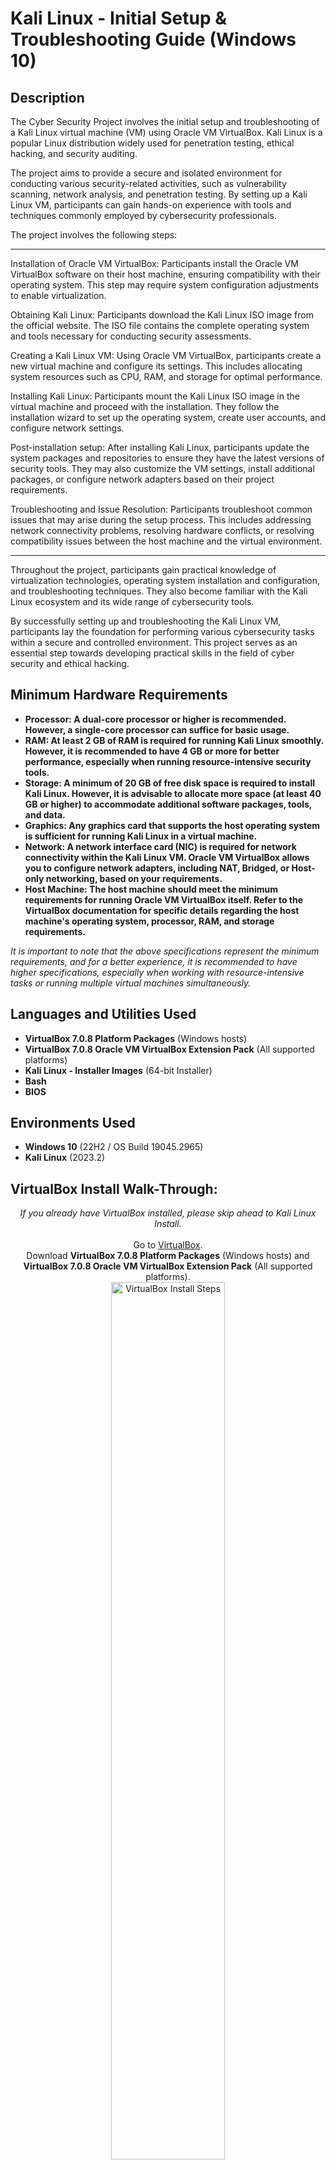<h1>Kali Linux - Initial Setup & Troubleshooting Guide (Windows 10)</h1>

<h2>Description</h2>
The Cyber Security Project involves the initial setup and troubleshooting of a Kali Linux virtual machine (VM) using Oracle VM VirtualBox. Kali Linux is a popular Linux distribution widely used for penetration testing, ethical hacking, and security auditing.

The project aims to provide a secure and isolated environment for conducting various security-related activities, such as vulnerability scanning, network analysis, and penetration testing. By setting up a Kali Linux VM, participants can gain hands-on experience with tools and techniques commonly employed by cybersecurity professionals.

The project involves the following steps:

----------------------------------------------------------------------------------------------------------------------------------------------------------------------

Installation of Oracle VM VirtualBox: Participants install the Oracle VM VirtualBox software on their host machine, ensuring compatibility with their operating system. This step may require system configuration adjustments to enable virtualization.

Obtaining Kali Linux: Participants download the Kali Linux ISO image from the official website. The ISO file contains the complete operating system and tools necessary for conducting security assessments.

Creating a Kali Linux VM: Using Oracle VM VirtualBox, participants create a new virtual machine and configure its settings. This includes allocating system resources such as CPU, RAM, and storage for optimal performance.

Installing Kali Linux: Participants mount the Kali Linux ISO image in the virtual machine and proceed with the installation. They follow the installation wizard to set up the operating system, create user accounts, and configure network settings.

Post-installation setup: After installing Kali Linux, participants update the system packages and repositories to ensure they have the latest versions of security tools. They may also customize the VM settings, install additional packages, or configure network adapters based on their project requirements.

Troubleshooting and Issue Resolution: Participants troubleshoot common issues that may arise during the setup process. This includes addressing network connectivity problems, resolving hardware conflicts, or resolving compatibility issues between the host machine and the virtual environment.

----------------------------------------------------------------------------------------------------------------------------------------------------------------------

Throughout the project, participants gain practical knowledge of virtualization technologies, operating system installation and configuration, and troubleshooting techniques. They also become familiar with the Kali Linux ecosystem and its wide range of cybersecurity tools.

By successfully setting up and troubleshooting the Kali Linux VM, participants lay the foundation for performing various cybersecurity tasks within a secure and controlled environment. This project serves as an essential step towards developing practical skills in the field of cyber security and ethical hacking.
<br />

<h2>Minimum Hardware Requirements</h2>

- <b>Processor: A dual-core processor or higher is recommended. However, a single-core processor can suffice for basic usage.</b> 
- <b>RAM: At least 2 GB of RAM is required for running Kali Linux smoothly. However, it is recommended to have 4 GB or more for better performance, especially when running resource-intensive security tools.</b>
- <b>Storage: A minimum of 20 GB of free disk space is required to install Kali Linux. However, it is advisable to allocate more space (at least 40 GB or higher) to accommodate additional software packages, tools, and data.</b>
- <b>Graphics: Any graphics card that supports the host operating system is sufficient for running Kali Linux in a virtual machine.</b>
- <b>Network: A network interface card (NIC) is required for network connectivity within the Kali Linux VM. Oracle VM VirtualBox allows you to configure network adapters, including NAT, Bridged, or Host-only networking, based on your requirements.</b>
- <b>Host Machine: The host machine should meet the minimum requirements for running Oracle VM VirtualBox itself. Refer to the VirtualBox documentation for specific details regarding the host machine's operating system, processor, RAM, and storage requirements.</b>

<i>It is important to note that the above specifications represent the minimum requirements, and for a better experience, it is recommended to have higher specifications, especially when working with resource-intensive tasks or running multiple virtual machines simultaneously. </i>

<h2>Languages and Utilities Used</h2>

- <b>VirtualBox 7.0.8 Platform Packages</b> (Windows hosts)
- <b>VirtualBox 7.0.8 Oracle VM VirtualBox Extension Pack</b> (All supported platforms)
- <b>Kali Linux - Installer Images</b> (64-bit Installer)
- <b>Bash</b>
- <b>BIOS</b>

<h2>Environments Used </h2>

- <b>Windows 10</b> (22H2 / OS Build 19045.2965)
- <b>Kali Linux</b> (2023.2)


<h2>VirtualBox Install Walk-Through:</h2>

<p align="center">
 <i>If you already have VirtualBox installed, please skip ahead to Kali Linux Install. </i>
 <br />
 <br />
 Go to <a href="https://www.virtualbox.org/wiki/Downloads">VirtualBox</a>.<br /> 
 Download <b>VirtualBox 7.0.8 Platform Packages</b> (Windows hosts) and <b>VirtualBox 7.0.8 Oracle VM VirtualBox Extension Pack</b> (All supported platforms).
<br/>
<img src="https://i.imgur.com/YIHswd0.png" height="60%" width="60%" alt="VirtualBox Install Steps"/>
<br />
<br />
 Go to Downloads Folder. Run <b>VirtualBox-7.0.8-156879-Win.exe.</b><br/>
<img src="https://i.imgur.com/0PTxQKW.png" height="60%" width="60%" alt="VirtualBox Install Steps"/>
<br />
<br />
 In the <b>Oracle VM VirtualBox Setup Wizard</b>, Click <b>Next</b>.<br/>
<img src="https://i.imgur.com/o4EZXBL.png" height="60%" width="60%" alt="VirtualBox Install Steps"/>
<br />
<br />
 For the <b>Custom Setup</b>, leave Location as <b>C:\ProgramFiles\Oracle\VirtualBox\</b> and press <b>Next</b>.<br/>
<img src="https://i.imgur.com/tJ4t5U3.png" height="60%" width="60%" alt="VirtualBox Install Steps"/>
<br />
<br />
 Proceed with the installation by pressing <b>Next</b>.<br/>
 <i>Warning: You will be disconnected from your Network during a brief portion of this installation. </i><br />
 <i>Warning: If you are Missing Dependencies Python Core / win32api, refer to the Troubleshooting Section.</i><br />
 <img src="https://i.imgur.com/2y8DnD4.png" height="60%" width="60%" alt="VirtualBox Install Steps"/>
<br />
<br />
 At the <b>Ready to Install</b> window, press <b>Install</b>, allow the install, and let the installation complete.<br />
 <i>You may receive a prompt for a network/usb adapter during this process. Make sure to press Yes when this occurs.</i><br />
 <img src="https://i.imgur.com/QVwKIkv.png" height="60%" width="60%" alt="VirtualBox Install Steps"/>
<br />
<br />
 Once the installation is complete, leave the checkmark as checked and press <b>Finish</b>.
 <img src="https://i.imgur.com/iC60Y7u.png" height="60%" width="60%" alt="VirtualBox Install Steps"/>
<br />
<br />
 Now, we will be installing the extension pack we downloaded earlier onto <b>VirtualBox</b>.<br />
 In <b>Oracle VM VirtualBox Manager</b>, go to <b>Tools</b>, click on the blue squares, and select the <b>Extensions</b> tab. <br />
 <img src="https://i.imgur.com/A3e0HW6.png" height="60%" width="60%" alt="VirtualBox Install Steps"/>
<br />
<br />
 Click on <b>Install</b> and select the <b>Oracle_VM_VirtualBox_Extension_Pack-7.0.8.vbox-extpack</b> file. Press <b>Open</b>.<br />
 <img src="https://i.imgur.com/8rDPIwY.png" height="60%" width="60%" alt="VirtualBox Install Steps"/>
<br />
<br />
 Click on <b>Install</b>, scroll down to the <b>VirtualBox License</b>, press <b>I Agree</b>.<br />
 <img src="https://i.imgur.com/JZLJbYX.png" height="60%" width="60%" alt="VirtualBox Install Steps"/><br />
 <img src="https://i.imgur.com/7SFC5FV.png" height="60%" width="60%" alt="VirtualBox Install Steps"/>
<br />
<br />
 The Extension Pack has been successfully installed and <b>Oracle VM VirtualBox</b> is ready for use.<br />
 <img src="https://i.imgur.com/bNKEvgE.png" height="60%" width="60%" alt="VirtualBox Install Steps"/>
<br />
<br />
</p>

<h2>Kali Linux Install Walk-Through:</h2>

<p align="center">
 <i>If you already have VirtualBox installed, please skip ahead to Kali Linux Install. </i>
 <br />
 <br />
 Go to <a href="https://www.virtualbox.org/wiki/Downloads">VirtualBox</a>.<br /> 
 Download <b>VirtualBox 7.0.8 Platform Packages</b> (Windows hosts) and <b>VirtualBox 7.0.8 Oracle VM VirtualBox Extension Pack</b> (All supported platforms).
<br/>
<img src="https://i.imgur.com/YIHswd0.png" height="60%" width="60%" alt="VirtualBox Install Steps"/>
<br />
<br />
 Go to Downloads Folder. Run <b>VirtualBox-7.0.8-156879-Win.exe.</b><br/>
<img src="https://i.imgur.com/0PTxQKW.png" height="60%" width="60%" alt="VirtualBox Install Steps"/>
<br />
<br />
 In the <b>Oracle VM VirtualBox Setup Wizard</b>, Click <b>Next</b>.<br/>
<img src="https://i.imgur.com/o4EZXBL.png" height="60%" width="60%" alt="VirtualBox Install Steps"/>
<br />
<br />
 For the <b>Custom Setup</b>, leave Location as <b>C:\ProgramFiles\Oracle\VirtualBox\</b> and press <b>Next</b>.<br/>
<img src="https://i.imgur.com/tJ4t5U3.png" height="60%" width="60%" alt="VirtualBox Install Steps"/>
<br />
<br />
 Proceed with the installation by pressing <b>Next</b>.<br/>
 <i>Warning: You will be disconnected from your Network during a brief portion of this installation. </i><br />
 <i>Warning: If you are Missing Dependencies Python Core / win32api, refer to the Troubleshooting Section.</i><br />
 <img src="https://i.imgur.com/2y8DnD4.png" height="60%" width="60%" alt="VirtualBox Install Steps"/>
<br />
<br />
 At the <b>Ready to Install</b> window, press <b>Install</b>, allow the install, and let the installation complete.<br />
 <i>You may receive a prompt for a network/usb adapter during this process. Make sure to press Yes when this occurs.</i><br />
 <img src="https://i.imgur.com/QVwKIkv.png" height="60%" width="60%" alt="VirtualBox Install Steps"/>
<br />
<br />
 Once the installation is complete, leave the checkmark as checked and press <b>Finish</b>.
 <img src="https://i.imgur.com/iC60Y7u.png" height="60%" width="60%" alt="VirtualBox Install Steps"/>
<br />
<br />
 Now, we will be installing the extension pack we downloaded earlier onto <b>VirtualBox</b>.<br />
 In <b>Oracle VM VirtualBox Manager</b>, go to <b>Tools</b>, click on the blue squares, and select the <b>Extensions</b> tab. <br />
 <img src="https://i.imgur.com/A3e0HW6.png" height="60%" width="60%" alt="VirtualBox Install Steps"/>
<br />
<br />
 Click on <b>Install</b> and select the <b>Oracle_VM_VirtualBox_Extension_Pack-7.0.8.vbox-extpack</b> file. Press <b>Open</b>.<br />
 <img src="https://i.imgur.com/8rDPIwY.png" height="60%" width="60%" alt="VirtualBox Install Steps"/>
<br />
<br />
 Click on <b>Install</b>, scroll down to the <b>VirtualBox License</b>, press <b>I Agree</b>.<br />
 <img src="https://i.imgur.com/JZLJbYX.png" height="60%" width="60%" alt="VirtualBox Install Steps"/><br />
 <img src="https://i.imgur.com/7SFC5FV.png" height="60%" width="60%" alt="VirtualBox Install Steps"/>
<br />
<br />
 The Extension Pack has been successfully installed and <b>Oracle VM VirtualBox</b> is ready for use.<br />
 <img src="https://i.imgur.com/bNKEvgE.png" height="60%" width="60%" alt="VirtualBox Install Steps"/>
<br />
<br />
</p>




<!--
 ```diff
- text in red
+ text in green
! text in orange
# text in gray
@@ text in purple (and bold)@@
```
--!>
